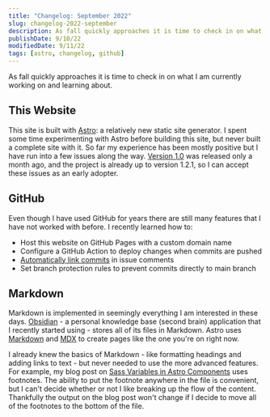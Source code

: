 ```yaml
---
title: "Changelog: September 2022"
slug: changelog-2022-september
description: As fall quickly approaches it is time to check in on what I am currently working on and learning about.
publishDate: 9/10/22
modifiedDate: 9/11/22
tags: [astro, changelog, github]
---
```


As fall quickly approaches it is time to check in on what I am currently working on and learning about.

## This Website

This site is built with [Astro](https://astro.build): a relatively new static site generator. I spent some time experimenting with Astro before building this site, but never built a complete site with it. So far my experience has been mostly positive but I have run into a few issues along the way. [Version 1.0](https://astro.build/blog/astro-1/) was released only <span title="August 8, 2022">a month ago</span>, and the project is already up to version 1.2.1, so I can accept these issues as an early adopter.

## GitHub

Even though I have used GitHub <span title="I created my account in 2016, but only started using it consistently in 2019.">for years</span> there are still many features that I have not worked with before. I recently learned how to:

- Host this website on GitHub Pages with a custom domain name
- Configure a GitHub Action to deploy changes when commits are pushed
- [Automatically link commits](https://docs.github.com/en/get-started/writing-on-github/working-with-advanced-formatting/autolinked-references-and-urls#commit-shas) in issue comments
- Set branch protection rules to prevent commits directly to main branch

## Markdown

Markdown is implemented in seemingly everything I am interested in these days. [Obsidian](https://obsidian.md) - a personal knowledge base (second brain) application that I recently started using - stores all of its files in Markdown. Astro uses [Markdown](https://docs.astro.build/en/guides/markdown-content/) and [MDX](https://mdxjs.com) to create pages like the one you're on right now.

I already knew the basics of Markdown - like formatting headings and adding links to text - but never needed to use the more advanced features. For example, my blog post on [Sass Variables in Astro Components](/blog/sass-variables-in-astro-components/) uses footnotes. The ability to put the footnote anywhere in the file is convenient, but I can't decide whether or not I like breaking up the flow of the content. Thankfully the output on the blog post won't change if I decide to move all of the footnotes to the bottom of the file.
